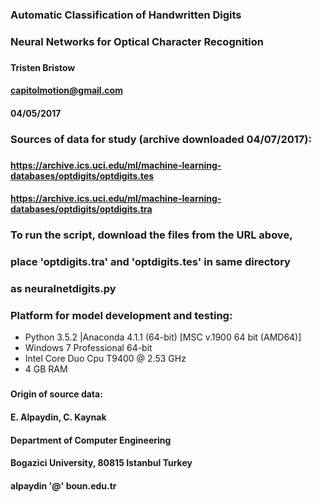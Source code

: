 ### Automatic Classification of Handwritten Digits  
### Neural Networks for Optical Character Recognition  
###  
#### Tristen Bristow  
#### capitolmotion@gmail.com  
#### 04/05/2017  
###  
### Sources of data for study (archive downloaded 04/07/2017):  
### 
#### https://archive.ics.uci.edu/ml/machine-learning-databases/optdigits/optdigits.tes  
#### https://archive.ics.uci.edu/ml/machine-learning-databases/optdigits/optdigits.tra  
###  
###  To run the script, download the files from the URL above,  
###  place 'optdigits.tra' and 'optdigits.tes' in same directory
###	 as neuralnetdigits.py  
###  
### Platform for model development and testing:  
- Python 3.5.2 |Anaconda 4.1.1 (64-bit) [MSC v.1900 64 bit (AMD64)]  
- Windows 7 Professional 64-bit  
- Intel Core Duo Cpu T9400  @ 2.53 GHz  
- 4 GB RAM  
###  
#### Origin of source data:  
#### E. Alpaydin, C. Kaynak  
#### Department of Computer Engineering
#### Bogazici University, 80815 Istanbul Turkey  
#### alpaydin '@' boun.edu.tr  
